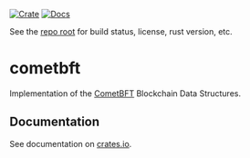 [![Crate][crate-image]][crate-link]
[![Docs][docs-image]][docs-link]

See the [repo root] for build status, license, rust version, etc.

# cometbft

Implementation of the [CometBFT] Blockchain Data Structures.

## Documentation

See documentation on [crates.io][docs-link].

[//]: # (badges)

[crate-image]: https://img.shields.io/crates/v/cometbft.svg
[crate-link]: https://crates.io/crates/cometbft
[docs-image]: https://docs.rs/cometbft/badge.svg
[docs-link]: https://docs.rs/cometbft/

[//]: # (general links)

[repo root]: https://github.com/cometbft/cometbft-rs
[CometBFT]: https://github.com/cometbft/cometbft
